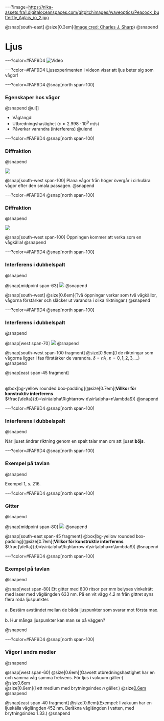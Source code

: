 ---?image=https://nika-assets.fra1.digitaloceanspaces.com/gitpitchimages/waveoptics/Peacock_butterfly_Aglais_io_2.jpg

@snap[south-east]
@size[0.3em](<a href="https://en.wikipedia.org/wiki/Thin-film_interference#In_nature">Image cred: Charles J. Sharp</a>)
@snapend

# Ljus

---?color=#FAF9D4
![Video](https://www.youtube.com/embed/Iuv6hY6zsd0)

---?color=#FAF9D4
Ljusexperimenten i videon visar att ljus beter sig som vågor!

---?color=#FAF9D4
@snap[north span-100]
### Egenskaper hos vågor
@snapend
@ul[]
- Våglängd
- Utbredningshastighet ($c\approx 2.998\cdot 10^8$ m/s)
- Påverkar varandra (interferens)
@ulend

---?color=#FAF9D4
@snap[north span-100]
### Diffraktion
@snapend

![](https://nika-assets.fra1.digitaloceanspaces.com/gitpitchimages/waveoptics/diff_1024px-Water_diffraction.jpg)

@snap[south-west span-100]
Plana vågor från höger övergår i cirkulära vågor efter den smala passagen.
@snapend

---?color=#FAF9D4
@snap[north span-100]
### Diffraktion
@snapend

![](https://nika-assets.fra1.digitaloceanspaces.com/gitpitchimages/waveoptics/diff_Wave_Diffraction_4Lambda_Slit.png)

@snap[south-west span-100]
Öppningen kommer att verka som en vågkälla!
@snapend

---?color=#FAF9D4
@snap[north span-100]
### Interferens i dubbelspalt
@snapend

@snap[midpoint span-63]
![](https://upload.wikimedia.org/wikipedia/commons/0/01/Two-Slit_Diffraction.png)
@snapend

@snap[south-west]
@size[0.6em](Två öppningar verkar som två vågkällor, vågorna förstärker och släcker ut varandra i olika riktningar.)
@snapend

---?color=#FAF9D4
@snap[north span-100]
### Interferens i dubbelspalt
@snapend

@snap[west span-70]
![](https://nika-assets.fra1.digitaloceanspaces.com/gitpitchimages/waveoptics/int_souble_slit.png)
@snapend

@snap[south-west span-100 fragment]
@size[0.8em](I de riktningar som vågorna ligger i fas förstärker de varandra. $\delta=n\lambda$, $n=0, 1, 2, 3,...$)
@snapend

@snap[east span-45 fragment]
<br><br><br>
@box[bg-yellow rounded box-padding](@size[0.7em](<b>Villkor för konstruktiv interferens</b><br>$\frac{\delta}{d}=\sin\alpha\Rightarrow d\sin\alpha=n\lambda$))
@snapend

---?color=#FAF9D4
@snap[north span-100]
### Interferens i dubbelspalt
@snapend

När ljuset ändrar riktning genom en spalt talar man om att ljuset **böjs**.

---?color=#FAF9D4
@snap[north span-100]
### Exempel på tavlan
@snapend

Exempel 1, s. 216.

---?color=#FAF9D4
@snap[north span-100]
### Gitter
@snapend

@snap[midpoint span-80]
![](https://nika-assets.fra1.digitaloceanspaces.com/gitpitchimages/waveoptics/int_gitter.png)
@snapend

@snap[south-east span-45 fragment]
@box[bg-yellow rounded box-padding](@size[0.7em](<b>Villkor för konstruktiv interferens</b><br>$\frac{\delta}{d}=\sin\alpha\Rightarrow d\sin\alpha=n\lambda$))
@snapend

---?color=#FAF9D4
@snap[north span-100]
### Exempel på tavlan
@snapend

@snap[west span-80]
Ett gitter med 800 ritsor per mm belyses vinkelrätt med laser med våglängden 633 nm. På en vit vägg 4.2 m från gittret syns flera röda ljuspunkter.
<br><br>
a. Bestäm avståndet mellan de båda ljuspunkter som svarar mot första max.
<br><br>
b. Hur många ljuspunkter kan man se på väggen?

@snapend


---?color=#FAF9D4
@snap[north span-100]
### Vågor i andra medier
@snapend

@snap[west span-60]
@size[0.6em](Oavsett utbredningshastighet har en och samma våg samma frekvens. För ljus i vakuum gäller:)
<br>
@size[0.6em]($f=\frac{c}{\lambda}\Rightarrow\lambda=\frac{c}{f}$)<br>
@size[0.6em](I ett medium med brytningsindex $n$ gäller:)
@size[0.6em]($\lambda=\frac{v}{f}=\frac{c/n}{f}=\frac{c}{nf}$)<br>
@snapend

@snap[east span-40 fragment]
@size[0.6em](Exempel: I vakuum har en ljuskälla våglängden 452 nm. Beräkna våglängden i vatten, med brytningsindex 1.33.)
@snapend
